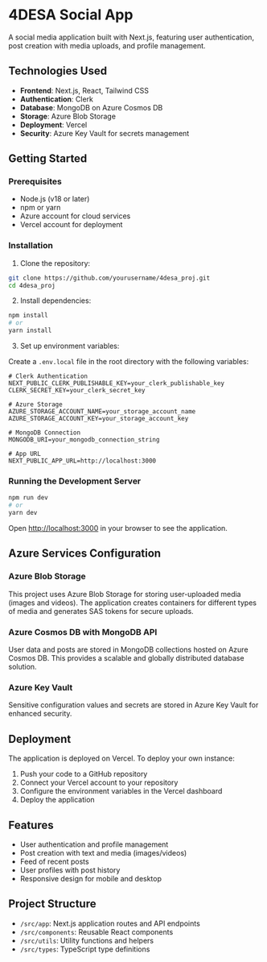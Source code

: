 # 4DESA Social App

A social media application built with Next.js, featuring user authentication, post creation with media uploads, and profile management.

## Technologies Used

-   **Frontend**: Next.js, React, Tailwind CSS
-   **Authentication**: Clerk
-   **Database**: MongoDB on Azure Cosmos DB
-   **Storage**: Azure Blob Storage
-   **Deployment**: Vercel
-   **Security**: Azure Key Vault for secrets management

## Getting Started

### Prerequisites

-   Node.js (v18 or later)
-   npm or yarn
-   Azure account for cloud services
-   Vercel account for deployment

### Installation

1. Clone the repository:

```bash
git clone https://github.com/yourusername/4desa_proj.git
cd 4desa_proj
```

2. Install dependencies:

```bash
npm install
# or
yarn install
```

3. Set up environment variables:

Create a `.env.local` file in the root directory with the following variables:

```
# Clerk Authentication
NEXT_PUBLIC_CLERK_PUBLISHABLE_KEY=your_clerk_publishable_key
CLERK_SECRET_KEY=your_clerk_secret_key

# Azure Storage
AZURE_STORAGE_ACCOUNT_NAME=your_storage_account_name
AZURE_STORAGE_ACCOUNT_KEY=your_storage_account_key

# MongoDB Connection
MONGODB_URI=your_mongodb_connection_string

# App URL
NEXT_PUBLIC_APP_URL=http://localhost:3000
```

### Running the Development Server

```bash
npm run dev
# or
yarn dev
```

Open [http://localhost:3000](http://localhost:3000) in your browser to see the application.

## Azure Services Configuration

### Azure Blob Storage

This project uses Azure Blob Storage for storing user-uploaded media (images and videos). The application creates containers for different types of media and generates SAS tokens for secure uploads.

### Azure Cosmos DB with MongoDB API

User data and posts are stored in MongoDB collections hosted on Azure Cosmos DB. This provides a scalable and globally distributed database solution.

### Azure Key Vault

Sensitive configuration values and secrets are stored in Azure Key Vault for enhanced security.

## Deployment

The application is deployed on Vercel. To deploy your own instance:

1. Push your code to a GitHub repository
2. Connect your Vercel account to your repository
3. Configure the environment variables in the Vercel dashboard
4. Deploy the application

## Features

-   User authentication and profile management
-   Post creation with text and media (images/videos)
-   Feed of recent posts
-   User profiles with post history
-   Responsive design for mobile and desktop

## Project Structure

-   `/src/app`: Next.js application routes and API endpoints
-   `/src/components`: Reusable React components
-   `/src/utils`: Utility functions and helpers
-   `/src/types`: TypeScript type definitions
